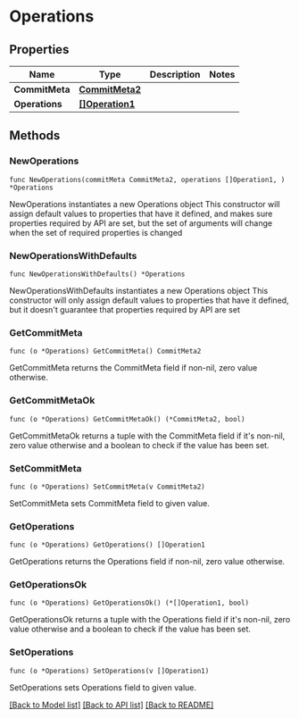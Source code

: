 # Operations

## Properties

Name | Type | Description | Notes
------------ | ------------- | ------------- | -------------
**CommitMeta** | [**CommitMeta2**](CommitMeta2.md) |  | 
**Operations** | [**[]Operation1**](Operation1.md) |  | 

## Methods

### NewOperations

`func NewOperations(commitMeta CommitMeta2, operations []Operation1, ) *Operations`

NewOperations instantiates a new Operations object
This constructor will assign default values to properties that have it defined,
and makes sure properties required by API are set, but the set of arguments
will change when the set of required properties is changed

### NewOperationsWithDefaults

`func NewOperationsWithDefaults() *Operations`

NewOperationsWithDefaults instantiates a new Operations object
This constructor will only assign default values to properties that have it defined,
but it doesn't guarantee that properties required by API are set

### GetCommitMeta

`func (o *Operations) GetCommitMeta() CommitMeta2`

GetCommitMeta returns the CommitMeta field if non-nil, zero value otherwise.

### GetCommitMetaOk

`func (o *Operations) GetCommitMetaOk() (*CommitMeta2, bool)`

GetCommitMetaOk returns a tuple with the CommitMeta field if it's non-nil, zero value otherwise
and a boolean to check if the value has been set.

### SetCommitMeta

`func (o *Operations) SetCommitMeta(v CommitMeta2)`

SetCommitMeta sets CommitMeta field to given value.


### GetOperations

`func (o *Operations) GetOperations() []Operation1`

GetOperations returns the Operations field if non-nil, zero value otherwise.

### GetOperationsOk

`func (o *Operations) GetOperationsOk() (*[]Operation1, bool)`

GetOperationsOk returns a tuple with the Operations field if it's non-nil, zero value otherwise
and a boolean to check if the value has been set.

### SetOperations

`func (o *Operations) SetOperations(v []Operation1)`

SetOperations sets Operations field to given value.



[[Back to Model list]](../README.md#documentation-for-models) [[Back to API list]](../README.md#documentation-for-api-endpoints) [[Back to README]](../README.md)


